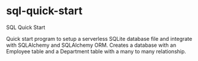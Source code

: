 # sql-quick-start
SQL Quick Start

Quick start program to setup a serverless SQLite database file and integrate with SQLAlchemy and SQLAlchemy ORM.
Creates a database with an Employee table and a Department table with a many to many relationship.
